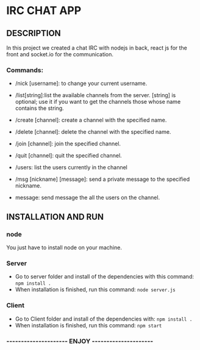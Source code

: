 # IRC CHAT APP

## DESCRIPTION
In this project we created a chat IRC with nodejs in back, react js for the front and socket.io for the communication.

### Commands:
* /nick [username]: to change your current username.

* /list[string]:list the available channels from the server. [string] is optional; use it if you want to get the channels those whose name contains the string.

* /create [channel]: create a channel with the specified name.

* /delete [channel]: delete the channel with the specified name.

* /join [channel]: join the specified channel.

* /quit [channel]: quit the specified channel.

* /users: list the users currently in the channel

* /msg [nickname] [message]: send a private message to the specified nickname.

* message: send message the all the users on the channel.

## INSTALLATION AND RUN
### node
You just have to install node on your machine.

### Server
* Go to server folder and install of the dependencies with this command: `npm install .`
* When installation is finished, run this command: `node server.js`

### Client
* Go to Client folder and install of the dependencies with: `npm install .`
* When installation is finished, run this command: `npm start`

### --------------------- ENJOY ---------------------